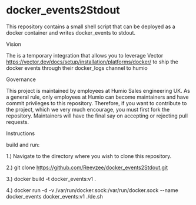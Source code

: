 # docker_events2Stdout

This repository contains a small shell script that can be deployed as a docker container and writes docker_events to stdout.

Vision

The is a temporary integration that allows you to leverage Vector https://vector.dev/docs/setup/installation/platforms/docker/ to ship the docker events through their docker_logs channel to humio

Governance

This project is maintained by employees at Humio Sales engineering UK. As a general rule, only employees at Humio can become maintainers and have commit privileges to this repository. Therefore, if you want to contribute to the project, which we very much encourage, you must first fork the repository. Maintainers will have the final say on accepting or rejecting pull requests.

Instructions

build and run:

1.) Navigate to the directory where you wish to clone this repository.

2.) git clone https://github.com/Reevzee/docker_events2Stdout.git

3.) docker build -t docker_events:v1 .

4.) docker run -d -v /var/run/docker.sock:/var/run/docker.sock --name docker_events docker_events:v1 ./de.sh
